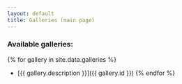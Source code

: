 ```yaml
---
layout: default
title: Galleries (main page)
---
```


### Available galleries:

{% for gallery in site.data.galleries %}
- [{{ gallery.description }}]({{ gallery.id }})
{% endfor %}